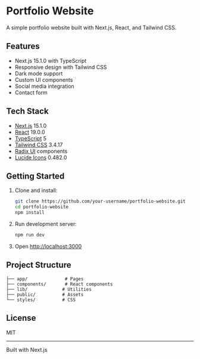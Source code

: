 # Portfolio Website

A simple portfolio website built with Next.js, React, and Tailwind CSS.

## Features

- Next.js 15.1.0 with TypeScript
- Responsive design with Tailwind CSS
- Dark mode support
- Custom UI components
- Social media integration
- Contact form

## Tech Stack

- [Next.js](https://nextjs.org/) 15.1.0
- [React](https://react.dev/) 19.0.0
- [TypeScript](https://www.typescriptlang.org/) 5
- [Tailwind CSS](https://tailwindcss.com/) 3.4.17
- [Radix UI](https://www.radix-ui.com/) components
- [Lucide Icons](https://lucide.dev/) 0.482.0

## Getting Started

1. Clone and install:
   ```bash
   git clone https://github.com/your-username/portfolio-website.git
   cd portfolio-website
   npm install
   ```

2. Run development server:
   ```bash
   npm run dev
   ```

3. Open [http://localhost:3000](http://localhost:3000)

## Project Structure

```
├── app/              # Pages
├── components/       # React components
├── lib/             # Utilities
├── public/          # Assets
└── styles/          # CSS
```

## License

MIT

---

Built with Next.js
